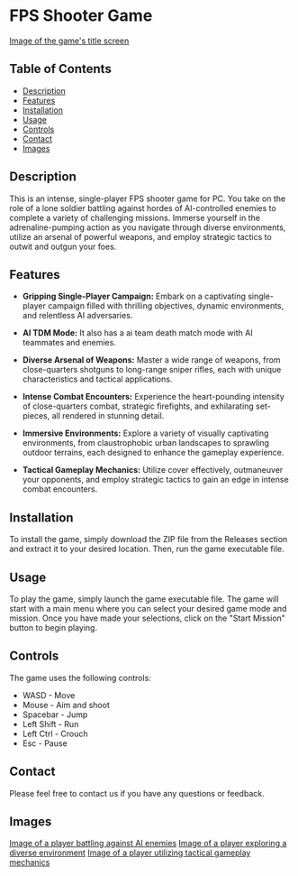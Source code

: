 # FPS Shooter Game

[Image of the game's title screen](https://example.com/title-screen.png)

## Table of Contents

* [Description](#description)
* [Features](#features)
* [Installation](#installation)
* [Usage](#usage)
* [Controls](#controls)
* [Contact](#contact)
* [Images](#images)

## Description

This is an intense, single-player FPS shooter game for PC. You take on the role of a lone soldier battling against hordes of AI-controlled enemies to complete a variety of challenging missions. Immerse yourself in the adrenaline-pumping action as you navigate through diverse environments, utilize an arsenal of powerful weapons, and employ strategic tactics to outwit and outgun your foes.

## Features

* **Gripping Single-Player Campaign:** Embark on a captivating single-player campaign filled with thrilling objectives, dynamic environments, and relentless AI adversaries.

* **AI TDM Mode:** It also has a ai team death match mode with AI teammates and enemies.

* **Diverse Arsenal of Weapons:** Master a wide range of weapons, from close-quarters shotguns to long-range sniper rifles, each with unique characteristics and tactical applications.

* **Intense Combat Encounters:** Experience the heart-pounding intensity of close-quarters combat, strategic firefights, and exhilarating set-pieces, all rendered in stunning detail.

* **Immersive Environments:** Explore a variety of visually captivating environments, from claustrophobic urban landscapes to sprawling outdoor terrains, each designed to enhance the gameplay experience.

* **Tactical Gameplay Mechanics:** Utilize cover effectively, outmaneuver your opponents, and employ strategic tactics to gain an edge in intense combat encounters.

## Installation

To install the game, simply download the ZIP file from the Releases section and extract it to your desired location. Then, run the game executable file.

## Usage

To play the game, simply launch the game executable file. The game will start with a main menu where you can select your desired game mode and mission. Once you have made your selections, click on the "Start Mission" button to begin playing.

## Controls

The game uses the following controls:

* WASD - Move
* Mouse - Aim and shoot
* Spacebar - Jump
* Left Shift - Run
* Left Ctrl - Crouch
* Esc - Pause



## Contact

Please feel free to contact us if you have any questions or feedback.

## Images

[Image of a player battling against AI enemies](https://example.com/enemies.png)
[Image of a player exploring a diverse environment](https://example.com/environment.png)
[Image of a player utilizing tactical gameplay mechanics](https://example.com/tactics.png)
